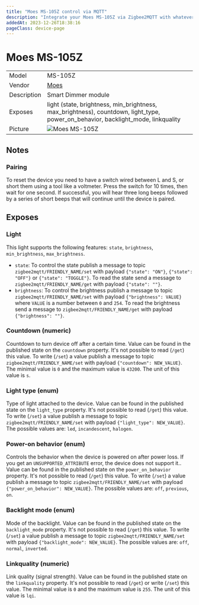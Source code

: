 ```yaml
---
title: "Moes MS-105Z control via MQTT"
description: "Integrate your Moes MS-105Z via Zigbee2MQTT with whatever smart home infrastructure you are using without the vendor's bridge or gateway."
addedAt: 2023-12-26T18:38:16
pageClass: device-page
---
```


<!-- !!!! -->
<!-- ATTENTION: This file is auto-generated through docgen! -->
<!-- You can only edit the "Notes"-Section between the two comment lines "Notes BEGIN" and "Notes END". -->
<!-- Do not use h1 or h2 heading within "## Notes"-Section. -->
<!-- !!!! -->

# Moes MS-105Z

|     |     |
|-----|-----|
| Model | MS-105Z  |
| Vendor  | [Moes](/supported-devices/#v=Moes)  |
| Description | Smart Dimmer module |
| Exposes | light (state, brightness, min_brightness, max_brightness), countdown, light_type, power_on_behavior, backlight_mode, linkquality |
| Picture | ![Moes MS-105Z](https://www.zigbee2mqtt.io/images/devices/MS-105Z.png) |


<!-- Notes BEGIN: You can edit here. Add "## Notes" headline if not already present. -->
## Notes
### Pairing
To reset the device you need to have a switch wired between L and S, or short them using a tool like a voltmeter. Press the switch for 10 times, then wait for one second. If successful, you will hear three long beeps followed by a series of short beeps that will continue until the device is paired.

<!-- Notes END: Do not edit below this line -->




## Exposes

### Light 
This light supports the following features: `state`, `brightness`, `min_brightness`, `max_brightness`.
- `state`: To control the state publish a message to topic `zigbee2mqtt/FRIENDLY_NAME/set` with payload `{"state": "ON"}`, `{"state": "OFF"}` or `{"state": "TOGGLE"}`. To read the state send a message to `zigbee2mqtt/FRIENDLY_NAME/get` with payload `{"state": ""}`.
- `brightness`: To control the brightness publish a message to topic `zigbee2mqtt/FRIENDLY_NAME/set` with payload `{"brightness": VALUE}` where `VALUE` is a number between `0` and `254`. To read the brightness send a message to `zigbee2mqtt/FRIENDLY_NAME/get` with payload `{"brightness": ""}`.

### Countdown (numeric)
Countdown to turn device off after a certain time.
Value can be found in the published state on the `countdown` property.
It's not possible to read (`/get`) this value.
To write (`/set`) a value publish a message to topic `zigbee2mqtt/FRIENDLY_NAME/set` with payload `{"countdown": NEW_VALUE}`.
The minimal value is `0` and the maximum value is `43200`.
The unit of this value is `s`.

### Light type (enum)
Type of light attached to the device.
Value can be found in the published state on the `light_type` property.
It's not possible to read (`/get`) this value.
To write (`/set`) a value publish a message to topic `zigbee2mqtt/FRIENDLY_NAME/set` with payload `{"light_type": NEW_VALUE}`.
The possible values are: `led`, `incandescent`, `halogen`.

### Power-on behavior (enum)
Controls the behavior when the device is powered on after power loss. If you get an `UNSUPPORTED_ATTRIBUTE` error, the device does not support it..
Value can be found in the published state on the `power_on_behavior` property.
It's not possible to read (`/get`) this value.
To write (`/set`) a value publish a message to topic `zigbee2mqtt/FRIENDLY_NAME/set` with payload `{"power_on_behavior": NEW_VALUE}`.
The possible values are: `off`, `previous`, `on`.

### Backlight mode (enum)
Mode of the backlight.
Value can be found in the published state on the `backlight_mode` property.
It's not possible to read (`/get`) this value.
To write (`/set`) a value publish a message to topic `zigbee2mqtt/FRIENDLY_NAME/set` with payload `{"backlight_mode": NEW_VALUE}`.
The possible values are: `off`, `normal`, `inverted`.

### Linkquality (numeric)
Link quality (signal strength).
Value can be found in the published state on the `linkquality` property.
It's not possible to read (`/get`) or write (`/set`) this value.
The minimal value is `0` and the maximum value is `255`.
The unit of this value is `lqi`.

